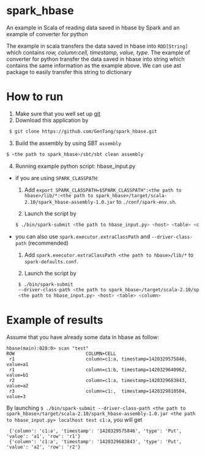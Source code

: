spark_hbase
===========

An example in Scala of reading data saved in hbase by Spark and an example of converter for python

The example in scala transfers the data saved in hbase into `RDD[String]` which contains *row, column:cell, timestamp, value, type*. The example of converter for python transfer the data saved in hbase into string which contains the same information as the example above. We can use ast package to easily transfer this string to dictionary

How to run
=========
1. Make sure that you well set up [git](https://help.github.com/articles/set-up-git/#platform-linux)
2. Download this application by 

  ```bash
   $ git clone https://github.com/GenTang/spark_hbase.git
  ```

3. Build the assembly by using SBT `assembly`

  ```bash
  $ <the path to spark_hbase>/sbt/sbt clean assembly
  ```

4. Running example python script: hbase_input.py
  * if you are using `SPARK_CLASSPATH`:
     1. Add `export SPARK_CLASSPATH=$SPARK_CLASSPATH":<the path to hbase>/lib/*:<the path to spark_hbase>/target/scala-2.10/spark_hbase-assembly-1.0.jar` to `./conf/spark-env.sh`.
  
    2. Launch the script by 
      ```bash
      $ ./bin/spark-submit <the path to hbase_input.py> <host> <table> <column>
      ```

  * you can also use `spark.executor.extraClassPath` and `--driver-class-path` (recommended)
     1. Add `spark.executor.extraClassPath <the path to hbase>/lib/*` to `spark-defaults.conf`.

     2. Launch the script by
       ```bash
        $ ./bin/spark-submit 
        --driver-class-path <the path to spark_hbase>/target/scala-2.10/spark_hbase-assembly-1.0.jar
        <the path to hbase_input.py> <host> <table> <column>
       ```

Example of results
==================
Assume that you have already some data in hbase as follow:

    hbase(main):028:0> scan "test"
    ROW                          COLUMN+CELL
     r1                          column=c1:a, timestamp=1420329575846, value=a1
     r1                          column=c1:b, timestamp=1420329640962, value=b1
     r2                          column=c1:a, timestamp=1420329683843, value=a2
     r3                          column=c1:,  timestamp=1420329810504, value=3

By launching `$ ./bin/spark-submit --driver-class-path <the path to spark_hbase>/target/scala-2.10/spark_hbase-assembly-1.0.jar <the path to hbase_input.py> localhost test c1:a`, you will get 

     {'column': 'c1:a', 'timestamp': '1420329575846', 'type': 'Put', 'value': 'a1', 'row': 'r1'}
     {'column': 'c1:a', 'timestamp': '1420329683843', 'type': 'Put', 'value': 'a2', 'row': 'r2'}
